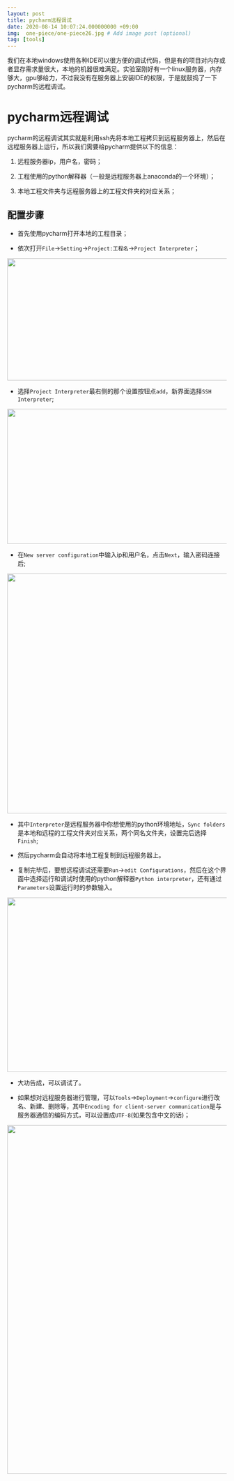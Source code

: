 ```yaml
---
layout: post
title: pycharm远程调试
date: 2020-08-14 10:07:24.000000000 +09:00
img:  one-piece/one-piece26.jpg # Add image post (optional)
tag: [tools]
---
```


我们在本地windows使用各种IDE可以很方便的调试代码，但是有的项目对内存或者显存需求量很大，本地的机器很难满足。实验室刚好有一个linux服务器，内存够大，gpu够给力，不过我没有在服务器上安装IDE的权限，于是就鼓捣了一下pycharm的远程调试。

# pycharm远程调试

pycharm的远程调试其实就是利用ssh先将本地工程拷贝到远程服务器上，然后在远程服务器上运行，所以我们需要给pycharm提供以下的信息：

1. 远程服务器ip，用户名，密码；

2. 工程使用的python解释器（一般是远程服务器上anaconda的一个环境）；

3. 本地工程文件夹与远程服务器上的工程文件夹的对应关系；

## 配置步骤

- 首先使用pycharm打开本地的工程目录；

- 依次打开`File`->`Setting`->`Project:工程名`->`Project Interpreter`；

<div style="text-align: center">
<img src="{{site.baseurl}}/assets/img/pycharm/pycharm1.PNG"    width="800" height="280"/>
</div>

- 选择`Project Interpreter`最右侧的那个设置按钮点`add`，新界面选择`SSH Interpreter`;

<div style="text-align: center">
<img src="{{site.baseurl}}/assets/img/pycharm/pycharm2.PNG"    width="800" height="310"/>
</div>

- 在`New server configuration`中输入ip和用户名，点击`Next`，输入密码连接后;

<div style="text-align: center">
<img src="{{site.baseurl}}/assets/img/pycharm/pycharm3.PNG"    width="800" height="550"/>
</div>

- 其中`Interpreter`是远程服务器中你想使用的python环境地址，`Sync folders`是本地和远程的工程文件夹对应关系，两个同名文件夹，设置完后选择`Finish`;

- 然后pycharm会自动将本地工程复制到远程服务器上。

- 复制完毕后，要想远程调试还需要`Run`->`edit Configurations`，然后在这个界面中选择运行和调试时使用的python解释器`Python interpreter`，还有通过`Parameters`设置运行时的参数输入。

<div style="text-align: center">
<img src="{{site.baseurl}}/assets/img/pycharm/pycharm4.PNG"    width="800" height="400"/>
</div>

- 大功告成，可以调试了。

- 如果想对远程服务器进行管理，可以`Tools`->`Deployment`->`configure`进行改名、新建、删除等，其中`Encoding for client-server communication`是与服务器通信的编码方式，可以设置成`UTF-8`(如果包含中文的话)；

<div style="text-align: center">
<img src="{{site.baseurl}}/assets/img/pycharm/pycharm5.PNG"    width="800" height="800"/>
</div>